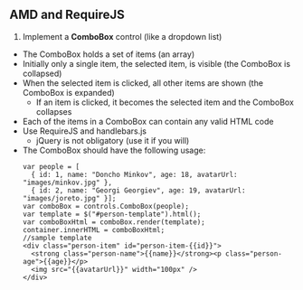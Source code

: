 ## AMD and RequireJS

1. Implement a **ComboBox** control (like a dropdown list)
 * The ComboBox holds a set of items (an array)
 * Initially only a single item, the selected item, is visible (the ComboBox is collapsed)
 * When the selected item is clicked, all other items are shown (the ComboBox is expanded)
   * If an item is clicked, it becomes the selected item and the ComboBox collapses
 * Each of the items in a ComboBox can contain any valid HTML code
 * Use RequireJS and handlebars.js
   * jQuery is not obligatory (use it if you will)
 * The ComboBox should have the following usage:
	```
	var people = [
	  { id: 1, name: "Doncho Minkov", age: 18, avatarUrl: "images/minkov.jpg" }, 
	  { id: 2, name: "Georgi Georgiev", age: 19, avatarUrl: "images/joreto.jpg" }];
	var comboBox = controls.ComboBox(people);
	var template = $("#person-template").html();
	var comboBoxHtml = comboBox.render(template);
	container.innerHTML = comboBoxHtml;
	//sample template
	<div class="person-item" id="person-item-{{id}}">
	  <strong class="person-name">{{name}}</strong><p class="person-age">{{age}}</p>
	  <img src="{{avatarUrl}}" width="100px" />
	</div>
	```